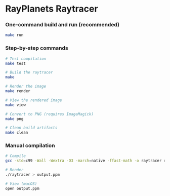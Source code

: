 # RayPlanets Raytracer

### One-command build and run (recommended)

```bash
make run
```

### Step-by-step commands

```bash
# Test compilation
make test

# Build the raytracer
make

# Render the image
make render

# View the rendered image
make view

# Convert to PNG (requires ImageMagick)
make png

# Clean build artifacts
make clean
```

### Manual compilation

```bash
# Compile
gcc -std=c99 -Wall -Wextra -O3 -march=native -ffast-math -o raytracer raytracer.c -lm

# Render
./raytracer > output.ppm

# View (macOS)
open output.ppm
```




